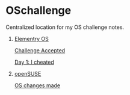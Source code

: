 # OSchallenge

Centralized location for my OS challenge notes.

1) [Elementry OS](https://elementary.io/)

    [Challenge Accepted](https://linuxacademy.com/blog/its-ok-to-be-new/challenge-accepted-an-adventure-in-linux-part-1/)

    [Day 1: I cheated](https://linuxacademy.com/blog/linux/challenge-accepted-part-2/)

2) [openSUSE](https://www.opensuse.org/#Tumbleweed)

    [OS changes made](https://github.com/Ellopunk/OSchallenge/tree/master/openSUSE)